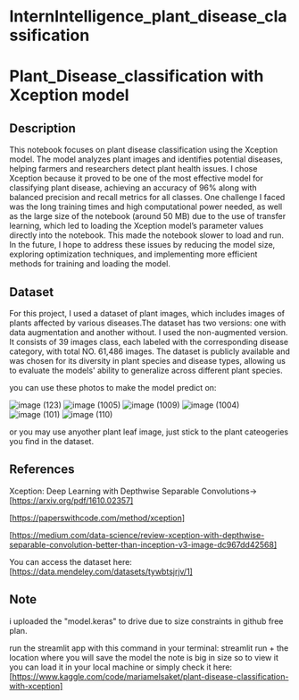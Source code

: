 # InternIntelligence_plant_disease_classification
# Plant_Disease_classification with Xception model

## Description
This notebook focuses on plant disease classification using the Xception model. The model analyzes plant images and identifies potential diseases, helping farmers and researchers detect plant health issues.
I chose Xception because it proved to be one of the most effective model for classifying plant disease, achieving an accuracy of 96% along with balanced
precision and recall metrics for all classes.
One challenge I faced was the long training times and high computational power needed, as well as the large size of the notebook (around 50 MB) due to the use of transfer learning, which led to loading the Xception model’s parameter values directly into the notebook. This made the notebook slower to load and run. In the future, I hope to address these issues by reducing the model size, exploring optimization techniques, and implementing more efficient methods for training and loading the model.


## Dataset
For this project, I used a dataset of plant images, which includes images of plants affected by various diseases.The dataset has two versions: one with data augmentation and another without. I used the non-augmented version. It consists of 39 images class, each labeled with the corresponding disease category, with total NO. 61,486 images. The dataset is publicly available and was chosen for its diversity in plant species and disease types, allowing us to evaluate the models' ability to generalize across different plant species.

you can use these photos to make the model predict on: 

![image (123)](https://github.com/user-attachments/assets/e3525a06-bcf9-4202-a5db-dcebd6075968)
![image (1005)](https://github.com/user-attachments/assets/7cd6df40-baf0-4a6d-9fff-9f6f698c458a)
![image (1009)](https://github.com/user-attachments/assets/f08626d8-801c-469e-9538-2706a0386215)
![image (1004)](https://github.com/user-attachments/assets/13290043-0e09-42c2-bdf2-dab3712a9213)
![image (101)](https://github.com/user-attachments/assets/6fbbf2be-9053-4e99-a598-48309b2400e6)
![image (110)](https://github.com/user-attachments/assets/ea13e44d-af6a-496f-bd5a-9a3c10e9bafb)

or you may use anyother plant leaf image, just stick to the plant cateogeries you find in the dataset.

## References
Xception: Deep Learning with Depthwise Separable Convolutions-> [https://arxiv.org/pdf/1610.02357]

[https://paperswithcode.com/method/xception]

[https://medium.com/data-science/review-xception-with-depthwise-separable-convolution-better-than-inception-v3-image-dc967dd42568]

You can access the dataset here:
[https://data.mendeley.com/datasets/tywbtsjrjv/1]

## Note 
i uploaded the "model.keras" to drive due to size constraints in github free plan.

run the streamlit app with this command in your terminal: streamlit run + the location where you will save the model
the note is big in size so to view it you can load it in your local machine or simply check it here:
[https://www.kaggle.com/code/mariamelsaket/plant-disease-classification-with-xception]

